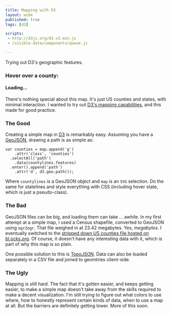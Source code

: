 ```yaml
---
title: Mapping with D3
layout: wide
published: true
tags: [d3]

scripts:
 - http://d3js.org/d3.v3.min.js
 - /visible-data/components/queue.js

---
```

<style type="text/css">

.counties path {
  stroke: #fff;
  stroke-width: .5px;
  stroke-opacity: .5;
  fill: #81abce;
}

.states {
  stroke: #fff;
  stroke-width: 1px;
  fill: none;
}

.counties path:hover {
  fill: Steelblue;
}

</style>

Trying out D3's geographic features.

<h3 id="caption">Hover over a county:</h3>

<div id="map">
	<h4 class="loading">Loading...</h4>
</div>

There's nothing special about this map. It's just US counties and states, with minimal interaction. I wanted to try out [D3's mapping capabilities](https://github.com/mbostock/d3/wiki/Geo-Paths), and this made for good practice.

### The Good

Creating a simple map in [D3](http://d3js.org) is remarkably easy. Assuming you have a [GeoJSON](http://geojson.org/geojson-spec.html), drawing a path is as simple as:

    var counties = map.append('g')
        .attr('class', 'counties')
      .selectAll('path')
        .data(countylines.features)
      .enter().append('path')
        .attr('d', d3.geo.path());

Where `countylines` is a GeoJSON object and `map` is an `SVG` selection. Do the same for statelines and style everything with CSS (including hover state, which is just a pseudo-class).

### The Bad

GeoJSON files can be big, and loading them can take ... awhile. In my first attempt at a simple map, I used a Census shapefile, converted to GeoJSON using `ogr2ogr`. That file weighed in at 23.42 megabytes. Yes, *megabytes*. I eventually switched to the [stripped down US counties file hosted on bl.ocks.org](http://bl.ocks.org/d/3750900/us-counties.json). Of course, it doesn't have any interesting data with it, which is part of why this map is so plain.

One possible solution to this is [TopoJSON](https://github.com/mbostock/topojson/wiki). Data can also be loaded separately in a CSV file and joined to geomtries client-side.

### The Ugly

Mapping is still hard. The fact that it's gotten easier, and keeps getting easier, to make a simple map doesn't take away from the skills required to make a decent visualization. I'm still trying to figure out what colors to use where, how to honestly represent certain kinds of data, when to use a map at all. But the barriers are definitely getting lower. More of this soon.

<script type="text/javascript">
var urls = {
	    counties: "/visible-data/data/gis/us-counties.json",
	    states: "/visible-data/data/gis/us-states.json"
	}
  , margin = { top: 0, right: 0, bottom: 0, left: 0 }
  , width = 960 - margin.right - margin.left
  , height = 500
  , path = d3.geo.path()
  , map;

var q = queue()
    .defer(d3.json, "/visible-data/data/gis/us-counties.json")
    .defer(d3.json, "/visible-data/data/gis/us-states.json")
    .await(ready);

function ready(error, countylines, statelines) {
	window.error = error;
    window.countylines = countylines;
    window.statelines = statelines;

	if (error) throw error;

    var stateIds = {};
    statelines.features.forEach(function(d) {
        stateIds[d.id] = d.properties.name;
    });

    countylines.features.forEach(function(d) {
        d.properties.state = stateIds[d.id.slice(0,2)];
    })

	// remove the loading text
	d3.select('.loading').remove();

	map = d3.select('#map').append('svg')
	    .style('width', width)
	    .style('height', height);

	var counties = map.append('g')
	    .attr('class', 'counties')
	  .selectAll('path')
	    .data(countylines.features)
	  .enter().append('path')
	    .attr('d', path);

	counties.on('mouseover', showCaption)
	    .on('mousemove', showCaption)
	    .on('mouseout', function() {
	    	caption.html(starter);
	    });

	var states = map.append('g')
	    .attr('class', 'states')
	  .selectAll('path')
	    .data(statelines.features)
	  .enter().append('path')
	    .attr('d', path);

	var caption = d3.select('#caption')
	  , starter = caption.html();

	function showCaption(d, i) {
        var name = [d.properties.name, d.properties.state].join(', ');
		caption.html(name);
	}

};

d3.selectAll('pre').attr('class', 'prettyprint');
prettyPrint();

</script>